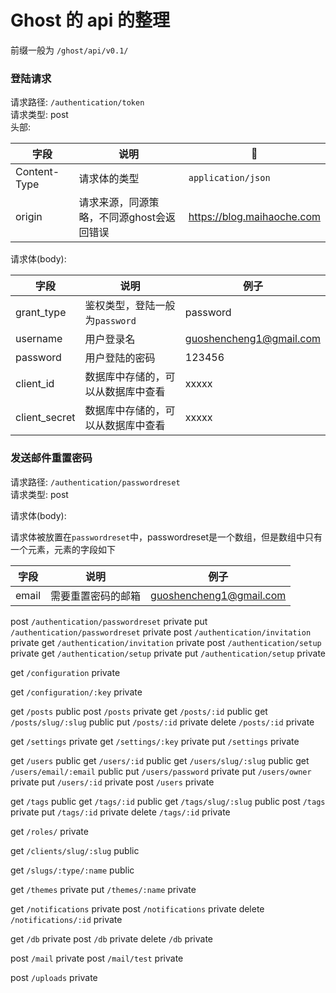 # Ghost 的 api 的整理

前缀一般为 `/ghost/api/v0.1/`

### 登陆请求

请求路径: `/authentication/token`</br>
请求类型: post</br>
头部:

|字段|说明|🌰|
|-|-|-|
|Content-Type|请求体的类型|`application/json`|
|origin|请求来源，同源策略，不同源ghost会返回错误|https://blog.maihaoche.com|

请求体(body):

|字段|说明|例子|
|-|-|-|
|grant_type|鉴权类型，登陆一般为`password`|password|
|username|用户登录名|guoshencheng1@gmail.com|
|password|用户登陆的密码|123456|
|client_id|数据库中存储的，可以从数据库中查看|xxxxx|
|client_secret|数据库中存储的，可以从数据库中查看|xxxxx|

### 发送邮件重置密码

请求路径: `/authentication/passwordreset`</br>
请求类型: post</br>

请求体(body):

请求体被放置在`passwordreset`中，passwordreset是一个数组，但是数组中只有一个元素，元素的字段如下

|字段|说明|例子|
|-|-|-|
|email|需要重置密码的邮箱|guoshencheng1@gmail.com|




post `/authentication/passwordreset`  private
put `/authentication/passwordreset` private
post `/authentication/invitation` private
get `/authentication/invitation` private
post `/authentication/setup` private
get `/authentication/setup` private
put `/authentication/setup` private

get `/configuration` private

get `/configuration/:key` private

get `/posts` public
post `/posts` private
get `/posts/:id` public
get `/posts/slug/:slug` public
put `/posts/:id` private
delete `/posts/:id` private

get `/settings` private
get `/settings/:key` private
put `/settings` private

get `/users` public
get `/users/:id` public
get `/users/slug/:slug` public
get `/users/email/:email` public
put `/users/password` private
put `/users/owner` private
put `/users/:id` private
post `/users` private

get `/tags` public
get `/tags/:id` public
get `/tags/slug/:slug` public
post `/tags` private
put `/tags/:id` private
delete `/tags/:id` private

get `/roles/` private

get `/clients/slug/:slug` public

get `/slugs/:type/:name` public

get `/themes` private
put `/themes/:name` private

get `/notifications` private
post `/notifications` private
delete `/notifications/:id` private

get `/db` private
post `/db` private
delete `/db` private

post `/mail` private
post `/mail/test` private

post `/uploads` private
